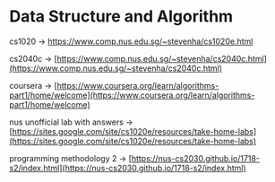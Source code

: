 # Data Structure and Algorithm

cs1020 -&gt; [https://www.comp.nus.edu.sg/~stevenha/cs1020e.html ](https://www.comp.nus.edu.sg/~stevenha/cs1020e.html%20)

cs2040c -&gt; [https://www.comp.nus.edu.sg/~stevenha/cs2040c.html](https://www.comp.nus.edu.sg/~stevenha/cs2040c.html)

coursera -&gt; [https://www.coursera.org/learn/algorithms-part1/home/welcome](https://www.coursera.org/learn/algorithms-part1/home/welcome)

nus unofficial lab with answers -&gt; [https://sites.google.com/site/cs1020e/resources/take-home-labs](https://sites.google.com/site/cs1020e/resources/take-home-labs)

programming methodology 2 -&gt; [https://nus-cs2030.github.io/1718-s2/index.html](https://nus-cs2030.github.io/1718-s2/index.html)

